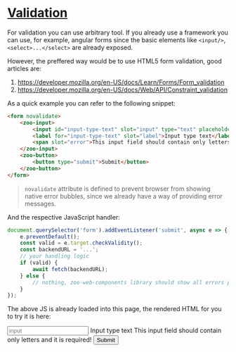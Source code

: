 # [Validation](#validation)

For validation you can use arbitrary tool. If you already use a framework you can use, for example,
angular forms since the basic elements like `<input/>`, `<select>...</select>` are already exposed.  

However, the preffered way would be to use HTML5 form validation, good articles are:  

1. <https://developer.mozilla.org/en-US/docs/Learn/Forms/Form_validation>
2. <https://developer.mozilla.org/en-US/docs/Web/API/Constraint_validation>

As a quick example you can refer to the following snippet:

```HTML
<form novalidate>
	<zoo-input>
		<input id="input-type-text" slot="input" type="text" placeholder="input" required pattern="[A-Za-z ]+"/>
		<label for="input-type-text" slot="label">Input type text</label>
		<span slot="error">This input field should contain only letters and it is required!</span>
	</zoo-input>
	<zoo-button>
		<button type="submit">Submit</button>
	</zoo-button>
</form>
```

> `novalidate` attribute is defined to prevent browser from showing native error bubbles, since we already have
> a way of providing error messages.

And the respective JavaScript handler:

```JavaScript
document.querySelector('form').addEventListener('submit', async e => {
	e.preventDefault();
	const valid = e.target.checkValidity();
	const backendURL = '...';
	// your handling logic
	if (valid) {
		await fetch(backendURL);
	} else {
		// nothing, zoo-web-components library should show all errors provided via `slot='error'` on each element.
	}
});
```

The above JS is already loaded into this page, the rendered HTML for you to try it is here:  

<form novalidate id="test-form">
	<zoo-input>
		<input id="input-type-text" slot="input" type="text" placeholder="input" required pattern="[A-Za-z ]+"/>
		<label for="input-type-text" slot="label">Input type text</label>
		<span slot="error">This input field should contain only letters and it is required!</span>
	</zoo-input>
	<zoo-button style="margin: 10px auto;">
		<button type="submit">Submit</button>
	</zoo-button>
</form>
